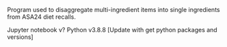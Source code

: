 Program used to disaggregate multi-ingredient items into single ingredients from ASA24 diet recalls.

Jupyter notebook v?
Python v3.8.8
[Update with get python packages and versions]
